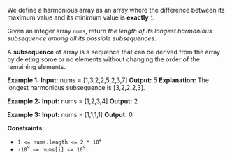 We define a harmonious array as an array where the 
difference between its maximum value and its minimum 
value is **exactly** `1`.

Given an integer array `nums`, return _the length of its 
longest harmonious subsequence among all its possible subsequences_.

A **subsequence** of array is a sequence that can be derived from 
the array by deleting some or no elements without changing 
the order of the remaining elements.

**Example 1:**
**Input:** nums = [1,3,2,2,5,2,3,7]
**Output:** 5
**Explanation:** The longest harmonious subsequence is [3,2,2,2,3]. 

**Example 2:**
**Input:** nums = [1,2,3,4]
**Output:** 2 

**Example 3:**
**Input:** nums = [1,1,1,1]
**Output:** 0 

**Constraints:**

*   <code>1 <= nums.length <= 2 * 10<sup>4</sup></code>
*   <code>-10<sup>9</sup> <= nums[i] <= 10<sup>9</sup></code>